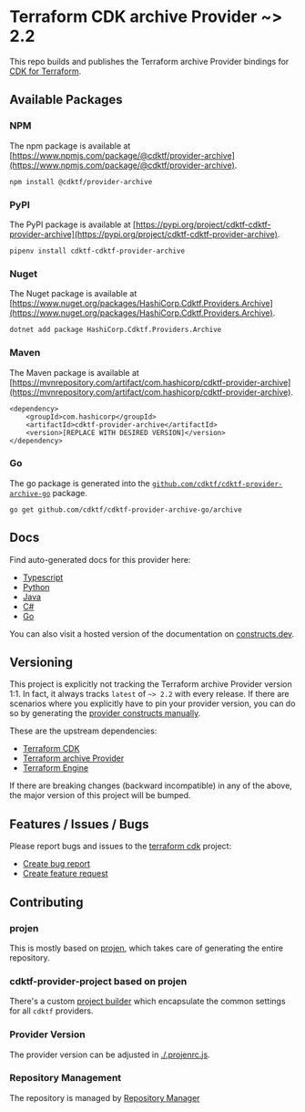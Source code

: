 # Terraform CDK archive Provider ~> 2.2

This repo builds and publishes the Terraform archive Provider bindings for [CDK for Terraform](https://cdk.tf).

## Available Packages

### NPM

The npm package is available at [https://www.npmjs.com/package/@cdktf/provider-archive](https://www.npmjs.com/package/@cdktf/provider-archive).

`npm install @cdktf/provider-archive`

### PyPI

The PyPI package is available at [https://pypi.org/project/cdktf-cdktf-provider-archive](https://pypi.org/project/cdktf-cdktf-provider-archive).

`pipenv install cdktf-cdktf-provider-archive`

### Nuget

The Nuget package is available at [https://www.nuget.org/packages/HashiCorp.Cdktf.Providers.Archive](https://www.nuget.org/packages/HashiCorp.Cdktf.Providers.Archive).

`dotnet add package HashiCorp.Cdktf.Providers.Archive`

### Maven

The Maven package is available at [https://mvnrepository.com/artifact/com.hashicorp/cdktf-provider-archive](https://mvnrepository.com/artifact/com.hashicorp/cdktf-provider-archive).

```
<dependency>
    <groupId>com.hashicorp</groupId>
    <artifactId>cdktf-provider-archive</artifactId>
    <version>[REPLACE WITH DESIRED VERSION]</version>
</dependency>
```

### Go

The go package is generated into the [`github.com/cdktf/cdktf-provider-archive-go`](https://github.com/cdktf/cdktf-provider-archive-go) package.

`go get github.com/cdktf/cdktf-provider-archive-go/archive`

## Docs

Find auto-generated docs for this provider here:

* [Typescript](./docs/API.typescript.md)
* [Python](./docs/API.python.md)
* [Java](./docs/API.java.md)
* [C#](./docs/API.csharp.md)
* [Go](./docs/API.go.md)

You can also visit a hosted version of the documentation on [constructs.dev](https://constructs.dev/packages/@cdktf/provider-archive).

## Versioning

This project is explicitly not tracking the Terraform archive Provider version 1:1. In fact, it always tracks `latest` of `~> 2.2` with every release. If there are scenarios where you explicitly have to pin your provider version, you can do so by generating the [provider constructs manually](https://cdk.tf/imports).

These are the upstream dependencies:

* [Terraform CDK](https://cdk.tf)
* [Terraform archive Provider](https://github.com/terraform-providers/terraform-provider-archive)
* [Terraform Engine](https://terraform.io)

If there are breaking changes (backward incompatible) in any of the above, the major version of this project will be bumped.

## Features / Issues / Bugs

Please report bugs and issues to the [terraform cdk](https://cdk.tf) project:

* [Create bug report](https://cdk.tf/bug)
* [Create feature request](https://cdk.tf/feature)

## Contributing

### projen

This is mostly based on [projen](https://github.com/eladb/projen), which takes care of generating the entire repository.

### cdktf-provider-project based on projen

There's a custom [project builder](https://github.com/hashicorp/cdktf-provider-project) which encapsulate the common settings for all `cdktf` providers.

### Provider Version

The provider version can be adjusted in [./.projenrc.js](./.projenrc.js).

### Repository Management

The repository is managed by [Repository Manager](https://github.com/hashicorp/cdktf-repository-manager/)
